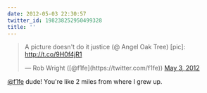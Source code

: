 ```yaml
---
date: 2012-05-03 22:30:57
twitter_id: 198238252950499328
title: ''
---
```


<blockquote class="twitter-tweet"><p lang="en" dir="ltr">A picture doesn&#39;t do it justice (@ Angel Oak Tree) [pic]: <a href="http://t.co/9H0f4jR1">http://t.co/9H0f4jR1</a></p>&mdash; Rob Wright ([@f1fe](https://twitter.com/f1fe)) <a href="https://twitter.com/f1fe/status/198147210330914817?ref_src=twsrc%5Etfw">May 3, 2012</a></blockquote>
<script async src="https://platform.twitter.com/widgets.js" charset="utf-8"></script>

[@f1fe](https://twitter.com/f1fe) dude! You're like 2 miles from where I grew up.
